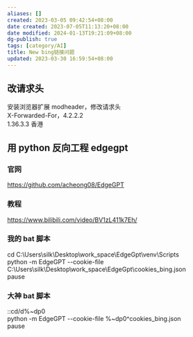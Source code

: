 ```yaml
---
aliases: []
created: 2023-03-05 09:42:54+08:00
date created: 2023-07-05T11:13:20+08:00
date modified: 2024-01-13T19:21:09+08:00
dg-publish: true
tags: [category/AI]
title: New bing链接问题
updated: 2023-03-30 16:59:54+08:00
---
```


## 改请求头
安装浏览器扩展 modheader，修改请求头  
X-Forwarded-For，4.2.2.2  
1.36.3.3 香港

## 用 python 反向工程 edgegpt
### 官网
<https://github.com/acheong08/EdgeGPT>
### 教程
<https://www.bilibili.com/video/BV1zL411k7Eh/>
### 我的 bat 脚本
cd C:\Users\silk\Desktop\work_space\EdgeGpt\venv\Scripts  
python -m EdgeGPT --cookie-file C:\Users\silk\Desktop\work_space\EdgeGpt\cookies_bing.json  
pause
### 大神 bat 脚本
::cd/d%\~dp0  
python -m EdgeGPT --cookie-file %\~dp0^cookies_bing.json  
pause